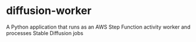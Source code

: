 # diffusion-worker
A Python application that runs as an AWS Step Function activity worker and processes Stable Diffusion jobs
